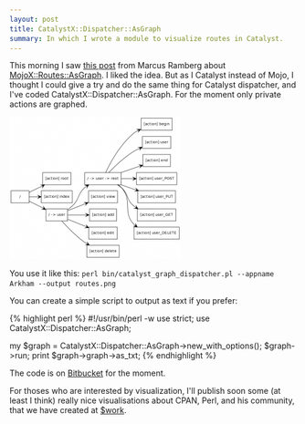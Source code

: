 ```yaml
---
layout: post
title: CatalystX::Dispatcher::AsGraph
summary: In which I wrote a module to visualize routes in Catalyst.
---
```


This morning I saw [this post](http://marcus.nordaaker.com/awesome-route-graph-with-mojoxroutesasgraph/) from Marcus Ramberg about [MojoX::Routes::AsGraph](http://search.cpan.org/perldoc?MojoX::Routes::AsGraph). I liked the idea. But as I Catalyst instead of Mojo, I thought I could give a try and do the same thing for Catalyst dispatcher, and I've coded CatalystX::Dispatcher::AsGraph. For the moment only private actions are graphed.

<img src='/static/imgs/routes-300x249.png' alt='routes'>

You use it like this: `perl bin/catalyst_graph_dispatcher.pl --appname Arkham --output routes.png`

You can create a simple script to output as text if you prefer:

{% highlight perl %}
#!/usr/bin/perl -w
use strict;
use CatalystX::Dispatcher::AsGraph;

my $graph = CatalystX::Dispatcher::AsGraph->new_with_options();
$graph->run;
print $graph->graph->as_txt;
{% endhighlight %}

The code is on [Bitbucket](https://bitbucket.org/franckcuny/catalystx-dispatcher-asgraph) for the moment.

For thoses who are interested by visualization, I'll publish soon some (at least I think) really nice visualisations about CPAN, Perl, and his community, that we have created at [$work](http://rtgi.fr).
